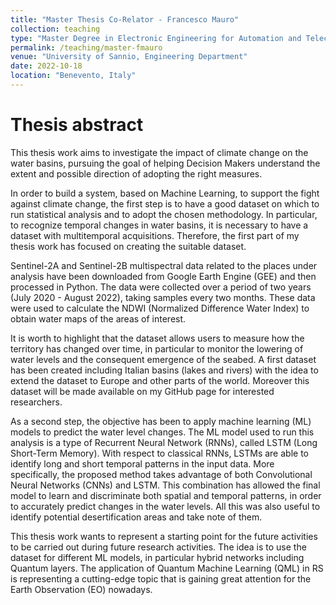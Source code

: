 ```yaml
---
title: "Master Thesis Co-Relator - Francesco Mauro"
collection: teaching
type: "Master Degree in Electronic Engineering for Automation and Telecommunications"
permalink: /teaching/master-fmauro
venue: "University of Sannio, Engineering Department"
date: 2022-10-18
location: "Benevento, Italy"
---
```


Thesis abstract
======

This thesis work aims to investigate the impact of climate change on the water basins, pursuing the goal of helping Decision Makers understand the extent and possible direction of adopting the right measures.

In order to build a system, based on Machine Learning, to support the fight against climate change, the first step is to have a good dataset on which to run statistical analysis and to adopt the chosen methodology. In particular, to recognize temporal changes in water basins, it is necessary to have a dataset with multitemporal acquisitions. Therefore, the first part of my thesis work has focused on creating the suitable dataset. 

Sentinel-2A and Sentinel-2B multispectral data related to the places under analysis have been downloaded from Google Earth Engine (GEE) and then processed in Python. The data were collected over a period of two years (July 2020 - August 2022), taking samples every two months. These data were used to calculate the NDWI (Normalized Difference Water Index) to obtain water maps of the areas of interest. 

It is worth to highlight that the dataset allows users to measure how the territory has changed over time, in particular to monitor the lowering of water levels and the consequent emergence of the seabed.  A first  dataset has been created  including  Italian basins (lakes and rivers) with the idea to  extend the dataset to Europe and other parts of the world. Moreover this dataset will be made available on my GitHub page for interested researchers.

As a second step, the objective has been to apply machine learning (ML) models to predict the water level changes. The ML model used to run this analysis is a type of Recurrent Neural Network (RNNs), called LSTM (Long Short-Term Memory). With respect to classical RNNs, LSTMs are able to identify long and short temporal patterns in the input data. More specifically,  the proposed method takes advantage of both Convolutional Neural Networks (CNNs) and LSTM. This combination has allowed the final model to learn and discriminate both spatial and temporal patterns, in order to accurately predict changes in the water levels. All this was also useful to identify potential  desertification areas and take note of them.

This thesis work wants to represent a starting point for the future activities to be carried out during future research activities. The idea is to use the dataset for different ML models, in particular hybrid networks including Quantum layers. The application of Quantum Machine Learning (QML) in RS is representing a cutting-edge topic that is gaining great attention for the Earth Observation (EO)  nowadays.
